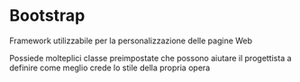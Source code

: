 # Bootstrap

Framework utilizzabile per la personalizzazione delle pagine Web

Possiede molteplici classe preimpostate che possono aiutare il progettista a definire come meglio crede lo stile della propria opera


<!--stackedit_data:
eyJoaXN0b3J5IjpbMTA2ODQ1NTk3NiwtNzkxNzEyMDE0XX0=
-->